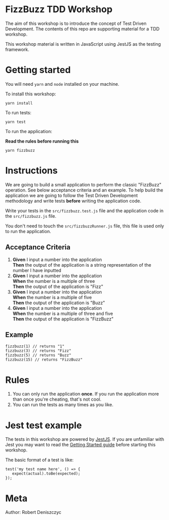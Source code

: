# FizzBuzz TDD Workshop
The aim of this workshop is to introduce the concept of Test Driven Development. The contents of this repo are supporting material for a TDD workshop.

This workshop material is written in JavaScript using JestJS as the testing framework.

# Getting started
You will need `yarn` and `node` installed on your machine.

To install this workshop:
```
yarn install
```

To run tests:
```
yarn test
```

To run the application:

**Read the rules before running this**
```
yarn fizzbuzz
```

# Instructions
We are going to build a small application to perform the classic "FizzBuzz" operation. See below acceptance criteria and an example. To help build the application we are going to follow the Test Driven Development methodology and write tests **before** writing the application code.

Write your tests in the `src/fizzbuzz.test.js` file and the application code in the `src/fizzbuzz.js` file.

You don't need to touch the `src/fizzbuzzRunner.js` file, this file is used only to run the application.

## Acceptance Criteria
1. **Given** I input a number into the application  
**Then** the output of the application is a string representation of the number I have inputted
1. **Given** I input a number into the application  
**When** the number is a multiple of three  
**Then** the output of the application is "Fizz"
1. **Given** I input a number into the application  
**When** the number is a multiple of five  
**Then** the output of the application is "Buzz"
1. **Given** I input a number into the application  
**When** the number is a multiple of three and five  
**Then** the output of the application is "FizzBuzz"

## Example
```
fizzbuzz(1) // returns "1"
fizzbuzz(3) // returns "Fizz"
fizzbuzz(5) // returns "Buzz"
fizzbuzz(15) // returns "FizzBuzz"
```

# Rules
1. You can only run the application **once**. If you run the application more than once you're cheating, that's not cool.
1. You can run the tests as many times as you like.

# Jest test example
The tests in this workshop are powered by [JestJS](https://jestjs.io/en/). If you are unfamiliar with Jest you may want to read the [Getting Started guide](https://jestjs.io/docs/en/getting-started) before starting this workshop.

The basic format of a test is like:
```
test('my test name here', () => {
   expect(actual).toBe(expected);
});
```

# Meta
Author: Robert Deniszczyc